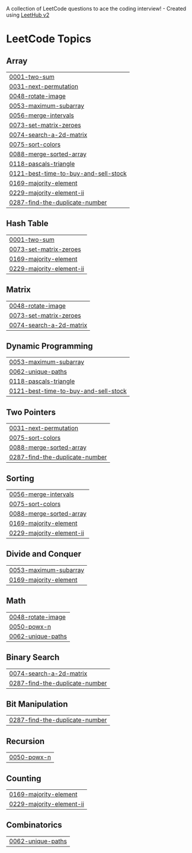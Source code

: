 A collection of LeetCode questions to ace the coding interview! - Created using [LeetHub v2](https://github.com/arunbhardwaj/LeetHub-2.0)
<!---LeetCode Topics Start-->
# LeetCode Topics
## Array
|  |
| ------- |
| [0001-two-sum](https://github.com/sameer480/Array/tree/master/0001-two-sum) |
| [0031-next-permutation](https://github.com/sameer480/Array/tree/master/0031-next-permutation) |
| [0048-rotate-image](https://github.com/sameer480/Array/tree/master/0048-rotate-image) |
| [0053-maximum-subarray](https://github.com/sameer480/Array/tree/master/0053-maximum-subarray) |
| [0056-merge-intervals](https://github.com/sameer480/Array/tree/master/0056-merge-intervals) |
| [0073-set-matrix-zeroes](https://github.com/sameer480/Array/tree/master/0073-set-matrix-zeroes) |
| [0074-search-a-2d-matrix](https://github.com/sameer480/Array/tree/master/0074-search-a-2d-matrix) |
| [0075-sort-colors](https://github.com/sameer480/Array/tree/master/0075-sort-colors) |
| [0088-merge-sorted-array](https://github.com/sameer480/Array/tree/master/0088-merge-sorted-array) |
| [0118-pascals-triangle](https://github.com/sameer480/Array/tree/master/0118-pascals-triangle) |
| [0121-best-time-to-buy-and-sell-stock](https://github.com/sameer480/Array/tree/master/0121-best-time-to-buy-and-sell-stock) |
| [0169-majority-element](https://github.com/sameer480/Array/tree/master/0169-majority-element) |
| [0229-majority-element-ii](https://github.com/sameer480/Array/tree/master/0229-majority-element-ii) |
| [0287-find-the-duplicate-number](https://github.com/sameer480/Array/tree/master/0287-find-the-duplicate-number) |
## Hash Table
|  |
| ------- |
| [0001-two-sum](https://github.com/sameer480/Array/tree/master/0001-two-sum) |
| [0073-set-matrix-zeroes](https://github.com/sameer480/Array/tree/master/0073-set-matrix-zeroes) |
| [0169-majority-element](https://github.com/sameer480/Array/tree/master/0169-majority-element) |
| [0229-majority-element-ii](https://github.com/sameer480/Array/tree/master/0229-majority-element-ii) |
## Matrix
|  |
| ------- |
| [0048-rotate-image](https://github.com/sameer480/Array/tree/master/0048-rotate-image) |
| [0073-set-matrix-zeroes](https://github.com/sameer480/Array/tree/master/0073-set-matrix-zeroes) |
| [0074-search-a-2d-matrix](https://github.com/sameer480/Array/tree/master/0074-search-a-2d-matrix) |
## Dynamic Programming
|  |
| ------- |
| [0053-maximum-subarray](https://github.com/sameer480/Array/tree/master/0053-maximum-subarray) |
| [0062-unique-paths](https://github.com/sameer480/Array/tree/master/0062-unique-paths) |
| [0118-pascals-triangle](https://github.com/sameer480/Array/tree/master/0118-pascals-triangle) |
| [0121-best-time-to-buy-and-sell-stock](https://github.com/sameer480/Array/tree/master/0121-best-time-to-buy-and-sell-stock) |
## Two Pointers
|  |
| ------- |
| [0031-next-permutation](https://github.com/sameer480/Array/tree/master/0031-next-permutation) |
| [0075-sort-colors](https://github.com/sameer480/Array/tree/master/0075-sort-colors) |
| [0088-merge-sorted-array](https://github.com/sameer480/Array/tree/master/0088-merge-sorted-array) |
| [0287-find-the-duplicate-number](https://github.com/sameer480/Array/tree/master/0287-find-the-duplicate-number) |
## Sorting
|  |
| ------- |
| [0056-merge-intervals](https://github.com/sameer480/Array/tree/master/0056-merge-intervals) |
| [0075-sort-colors](https://github.com/sameer480/Array/tree/master/0075-sort-colors) |
| [0088-merge-sorted-array](https://github.com/sameer480/Array/tree/master/0088-merge-sorted-array) |
| [0169-majority-element](https://github.com/sameer480/Array/tree/master/0169-majority-element) |
| [0229-majority-element-ii](https://github.com/sameer480/Array/tree/master/0229-majority-element-ii) |
## Divide and Conquer
|  |
| ------- |
| [0053-maximum-subarray](https://github.com/sameer480/Array/tree/master/0053-maximum-subarray) |
| [0169-majority-element](https://github.com/sameer480/Array/tree/master/0169-majority-element) |
## Math
|  |
| ------- |
| [0048-rotate-image](https://github.com/sameer480/Array/tree/master/0048-rotate-image) |
| [0050-powx-n](https://github.com/sameer480/Array/tree/master/0050-powx-n) |
| [0062-unique-paths](https://github.com/sameer480/Array/tree/master/0062-unique-paths) |
## Binary Search
|  |
| ------- |
| [0074-search-a-2d-matrix](https://github.com/sameer480/Array/tree/master/0074-search-a-2d-matrix) |
| [0287-find-the-duplicate-number](https://github.com/sameer480/Array/tree/master/0287-find-the-duplicate-number) |
## Bit Manipulation
|  |
| ------- |
| [0287-find-the-duplicate-number](https://github.com/sameer480/Array/tree/master/0287-find-the-duplicate-number) |
## Recursion
|  |
| ------- |
| [0050-powx-n](https://github.com/sameer480/Array/tree/master/0050-powx-n) |
## Counting
|  |
| ------- |
| [0169-majority-element](https://github.com/sameer480/Array/tree/master/0169-majority-element) |
| [0229-majority-element-ii](https://github.com/sameer480/Array/tree/master/0229-majority-element-ii) |
## Combinatorics
|  |
| ------- |
| [0062-unique-paths](https://github.com/sameer480/Array/tree/master/0062-unique-paths) |
<!---LeetCode Topics End-->